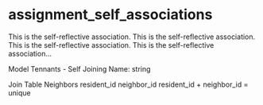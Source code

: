 assignment_self_associations
============================

This is the self-reflective association. This is the self-reflective association. This is the self-reflective association. This is the self-reflective association...


Model
Tennants - Self Joining
Name: string

Join Table Neighbors
resident_id 
neighbor_id 
resident_id + neighbor_id = unique 
